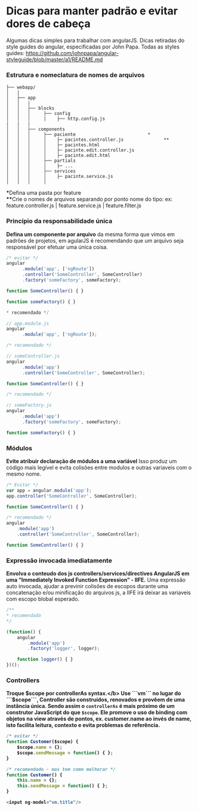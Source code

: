 Dicas para manter padrão e evitar dores de cabeça
===============

Algumas dicas simples para trabalhar com angularJS. Dicas retiradas do style guides do angular, especificadas por John Papa. Todas as styles guides: https://github.com/johnpapa/angular-styleguide/blob/master/a1/README.md 

### Estrutura e nomeclatura de nomes de arquivos

```
├── webapp/
│   |
│   ├── app
│   │   |
│   │   ├── blocks
│   │   │     ├── config			
│   │   │     |    ├── http.config.js 
|   |   |
│   │   ├── components
│   │   │     ├── paciente					         * 	
│   │   │     │    ├─ pacintes.controller.js			   ** 
│   │	│     │	   ├─ pacintes.html
│   │	│     │	   ├─ pacinte.edit.controller.js
│   │	│     │	   ├─ pacinte.edit.html
│   │   │     ├── partials				
│   │   │     │    ├─ ...
│   │   │     ├── services				
│   │   │     │    ├─ pacinte.service.js
│   │   │     │
```
<b>*</b>Defina uma pasta por feature <br>
<b>**</b>Crie o nomes de arquivos separando por ponto nome do tipo: ex: feature.controller.js | feature.service.js | feature.filter.js

### Princípio da responsabilidade única

<b>Defina um componente por arquivo</b> da mesma forma que vimos em padrões de projetos, em agularJS é recomendando que um arquivo seja responsável por efetuar uma única coisa.

```js
/* evitar */
angular
      .module('app', ['ngRoute'])
      .controller('SomeController', SomeController)
      .factory('someFactory', someFactory);

function SomeController() { }

function someFactory() { }
```

```js
* recomendado */

// app.module.js
angular
      .module('app', ['ngRoute']);

/* recomendado */

// someController.js
angular
      .module('app')
      .controller('SomeController', SomeController);

function SomeController() { }

/* recomendado */

// someFactory.js
angular
      .module('app')
      .factory('someFactory', someFactory);

function someFactory() { }
```

### Módulos
<b>Evite atribuir declaração de módulos a uma variável</b> Isso produz um código mais legível e evita colisões entre modulos e outras variaveis com o mesmo nome.

```js
/* Evitar */
var app = angular.module('app');
app.controller('SomeController', SomeController);

function SomeController() { }
```
```js
/* recomendado */
angular
    .module('app')
    .controller('SomeController', SomeController);

function SomeController() { }
```

### Expressão invocada imediatamente 

<b>Envolva o conteudo dos js controllers/services/directives AngularJS em uma “Immediately Invoked Function Expression” - IIFE.</b> Uma expressão auto invocada, ajudar a previnir colisões de escopos durante uma concatenação e/ou minificação do arquivos js, a IIFE irá deixar as variaveis com escopo blobal esperado.

```js
/**
* recomendado 
*/

(function() {
    angular
        .module('app')
        .factory('logger', logger);

    function logger() { }
})();
```

### Controllers

<b>Troque $scope por controllerAs syntax.</b> Use ```vm``` no lugar do ```$scope```, Controller são construídos, renovados e provêem de uma instância única. Sendo assim o `controllerAs` é mais próximo de um construtor JavaScript do que `$scope`.  Ele promove o uso de binding com objetos na view através de pontos, ex. customer.name ao invés de name, isto facilita leitura, contexto e evita problemas de referência.

```js
/* evitar */
function Customer($scope) {
    $scope.name = {};
    $scope.sendMessage = function() { };
}

/* recomendado - mas tem como melhorar */
function Customer() {
    this.name = {};
    this.sendMessage = function() { };
}
```
```js
<input ng-model="vm.title"/>
```




 
